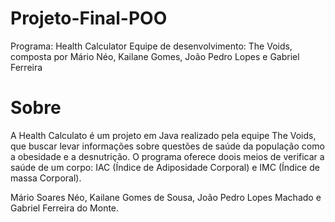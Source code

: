# Projeto-Final-POO
Programa: Health Calculator
Equipe de desenvolvimento: The Voids, composta por Mário Néo, Kailane Gomes, João Pedro Lopes e Gabriel Ferreira 

# Sobre
A Health Calculato é um projeto em Java realizado pela equipe The Voids, que buscar levar informações sobre questões de saúde da população como a obesidade e a desnutrição.
O programa oferece doois meios de verificar a saúde de um corpo: IAC (Índice de Adiposidade Corporal) e IMC (Índice de massa Corporal).

Mário Soares Néo, Kailane Gomes de Sousa, João Pedro Lopes Machado e Gabriel Ferreira do Monte.
